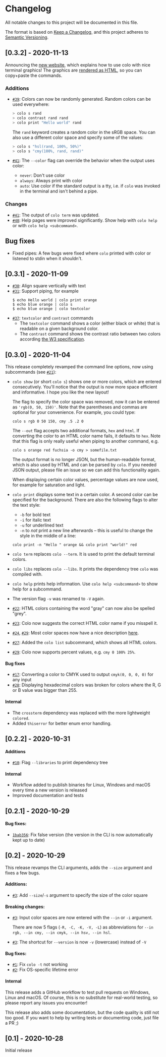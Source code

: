 # Changelog
All notable changes to this project will be documented in this file.

The format is based on [Keep a Changelog](https://keepachangelog.com/en/1.0.0/),
and this project adheres to [Semantic Versioning](https://semver.org/spec/v2.0.0.html).

## [0.3.2] - 2020-11-13

Announcing the [new website](https://aloso.github.io/colo/), which explains how to use colo with nice terminal graphics! The graphics are [rendered as HTML](https://github.com/Aloso/to-html), so you can copy+paste the commands.

### Additions

- [`#39`](https://github.com/Aloso/colo/pull/39): Colors can now be randomly generated. Random colors can be used everywhere:

    ```sh
    > colo s rand
    > colo contrast rand rand
    > colo print "Hello world" rand
    ```

    The `rand` keyword creates a random color in the sRGB space. You can also use a different color space and specify some of the values:

    ```sh
    > colo s "hsl(rand, 100%, 50%)"
    > colo s "cmy(100%, rand, rand)"
    ```
- [`#41`](https://github.com/Aloso/colo/pull/41): The `--color` flag can override the behavior when the output uses color:
    * `never`: Don't use color
    * `always`: Always print with color
    * `auto`: Use color if the standard output is a tty, i.e. if `colo` was invoked in the terminal and isn't behind a pipe.

### Changes

- [`#41`](https://github.com/Aloso/colo/pull/41): The output of `colo term` was updated.
- [`#40`](https://github.com/Aloso/colo/pull/40): Help pages were improved significantly. Show help with `colo help` or with `colo help <subcommand>`.

## Bug fixes

- Fixed pipes: A few bugs were fixed where `colo` printed with color or listened to stdin when it shouldn't.

## [0.3.1] - 2020-11-09

- [`#30`](https://github.com/Aloso/colo/pull/30): Align square vertically with text
- [`#31`](https://github.com/Aloso/colo/pull/31): Support piping, for example
    ```fish
    $ echo Hello world | colo print orange
    $ echo blue orange | colo s
    $ echo blue orange | colo textcolor
    ```
- [`#37`](https://github.com/Aloso/colo/pull/37): `textcolor` and `contrast` commands
    * The `textcolor` command shows a color (either black or white) that is readable on a given background color.
    * The `contrast` command shows the contrast ratio between two colors according [the W3 specification](https://www.w3.org/TR/2008/REC-WCAG20-20081211/#contrast-ratiodef).

## [0.3.0] - 2020-11-04

This release completely revamped the command line options, now using subcommands (see [`#21`](https://github.com/Aloso/colo/pull/21)):

- `colo show` (or short `colo s`) shows one or more colors, which are entered consecutively. You'll notice that the output is now more space efficient and informative. I hope you like the new layout!

    The flag to specify the color space was removed, now it can be entered as `'rgb(0, 50, 150)'`. Note that the parentheses and commas are optional for your convenience. For example, you could type:

    ```fish
    colo s rgb 0 50 150, cmy .5 .2 0
    ```

    The `--out` flag accepts two additional formats, `hex` and `html`. If converting the color to an HTML color name fails, it defaults to `hex`. Note that this flag is only really useful when piping to another command, e.g.

    ```fish
    colo s orange red fuchsia -o cmy > somefile.txt
    ```

    The output format is no longer JSON, but the human-readable format, which is also used by HTML and can be parsed by `colo`. If you needed JSON output, please file an issue so we can add this functionality again.

    When displaying certain color values, percentage values are now used, for example for saturation and light.
- `colo print` displays some text in a certain color. A second color can be specified for the background. There are also the following flags to alter the text style:
    - `-b` for bold text
    - `-i` for italic text
    - `-u` for underlined text
    - `-n` to _not_ print a new line afterwards – this is useful to change the style in the middle of a line:

    ```fish
    colo print -n "Hello " orange && colo print "world!" red
    ```
- `colo term` replaces `colo --term`. It is used to print the default terminal colors.
- `colo libs` replaces `colo --libs`. It prints the dependency tree `colo` was compiled with.
- `colo help` prints help information. Use `colo help <subcommand>` to show help for a subcommand.
- The version flag `-v` was renamed to `-V` again.
- [`#22`](https://github.com/Aloso/colo/pull/22): HTML colors containing the word "gray" can now also be spelled "grey".
- [`#23`](https://github.com/Aloso/colo/pull/23): Colo now suggests the correct HTML color name if you misspell it.
- [`#24`](https://github.com/Aloso/colo/pull/24), [`#29`](https://github.com/Aloso/colo/pull/29): Most color spaces now have a nice description [here](https://aloso.github.io/colo/color_spaces).
- [`#27`](https://github.com/Aloso/colo/pull/27): Added the `colo list` subcommand, which shows all HTML colors.
- [`#29`](https://github.com/Aloso/colo/pull/29): Colo now supports percent values, e.g. `cmy 0 100% 25%`.

#### Bug fixes

- [`#17`](https://github.com/Aloso/colo/pull/17): Converting a color to CMYK used to output `cmyk(0, 0, 0, 0)` for any input
- [`#28`](https://github.com/Aloso/colo/pull/28): Displaying hexadecimal colors was broken for colors where the R, G or B value was bigger than 255.

#### Internal

- The `crossterm` dependency was replaced with the more lightweight `colored`.
- Added `thiserror` for better enum error handling.

## [0.2.2] - 2020-10-31

#### Additions

- [`#10`](https://github.com/Aloso/colo/pull/10): Flag `--libraries` to print dependency tree

#### Internal

- Workflow added to publish binaries for Linux, Windows and macOS every time a new version is released
- Improved documentation and tests

## [0.2.1] - 2020-10-29

#### Bug fixes:

- [`1bab356`](https://github.com/Aloso/colo/commit/1bab3560157fe24a9a093805a69afbe091482ec1): Fix false version (the version in the CLI is now automatically kept up to date)

## [0.2] - 2020-10-29

This release revamps the CLI arguments, adds the `--size` argument and fixes a few bugs.

#### Additions:

- [`#3`](https://github.com/Aloso/colo/pull/3): Add `--size`/`-s` argument to specify the size of the color square

#### Breaking changes:

- [`#3`](https://github.com/Aloso/colo/pull/3): Input color spaces are now entered with the `--in` or `-i` argument.

    There are now 5 flags (`-R, -C, -K, -V, -L`) as abbreviations for `--in rgb, --in cmy, --in cmyk, --in hsv, --in hsl`.
- [`#3`](https://github.com/Aloso/colo/pull/3): The shortcut for `--version` is now `-v` (lowercase) instead of `-V`

#### Bug fixes:

- [`#1`](https://github.com/Aloso/colo/pull/1): Fix `colo -t` not working
- [`#2`](https://github.com/Aloso/colo/pull/2): Fix OS-specific lifetime error

#### Internal

This release adds a GitHub workflow to test pull requests on Windows, Linux and macOS. Of course, this is no substitute for real-world testing, so please report any issues you encounter!

This release also adds some documentation, but the code quality is still not too good. If you want to help by writing tests or documenting code, just file a PR ;)

## [0.1] - 2020-10-28

Initial release
